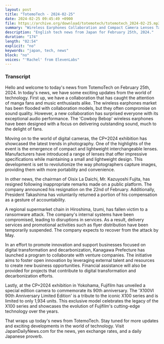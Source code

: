 ```yaml
---
layout: post
title: "TotemoTech - 2024-02-25"
date: 2024-02-25 09:45:49 +0900
file: https://archive.org/download/totemotech/totemotech_2024-02-25.mp3
summary: "Wireless Earphones Collaboration and Compact Camera Lenses Take Center Stage, & more…"
description: "English tech news from Japan for February 25th, 2024."
duration: "174"
length: "02:54"
explicit: "no"
keywords: "japan, tech, news"
block: "no"
voices: "'Rachel' from ElevenLabs"
---
```


### Transcript

Hello and welcome to today's news from TotemoTech on February 25th, 2024. In today's news, we have some exciting updates from the world of technology. First up, we have a collaboration that has caught the attention of manga fans and music enthusiasts alike. The wireless earphones market has been flooded with collaboration models, but they often compromise on sound quality. However, a new collaboration has surprised everyone with its exceptional audio performance. The 'Cowboy Bebop' wireless earphones have been designed with a focus on delivering outstanding sound, much to the delight of fans.

Moving on to the world of digital cameras, the CP+2024 exhibition has showcased the latest trends in photography. One of the highlights of the event is the emergence of compact and lightweight interchangeable lenses. Manufacturers have introduced a range of lenses that offer impressive specifications while maintaining a small and lightweight design. This development is set to revolutionize the way photographers capture images, providing them with more portability and convenience.

In other news, the chairman of Oisix La Daichi, Mr. Kazuyoshi Fujita, has resigned following inappropriate remarks made on a public platform. The company announced his resignation on the 22nd of February. Additionally, President Takashima has voluntarily returned a portion of his compensation as a gesture of accountability.

A regional supermarket chain in Hiroshima, Izumi, has fallen victim to a ransomware attack. The company's internal systems have been compromised, leading to disruptions in services. As a result, delivery services and promotional activities such as flyer distribution have been temporarily suspended. The company expects to recover from the attack by May.

In an effort to promote innovation and support businesses focused on digital transformation and decarbonization, Kanagawa Prefecture has launched a program to collaborate with venture companies. The initiative aims to foster open innovation by leveraging external talent and resources to create new business opportunities. Financial assistance will also be provided for projects that contribute to digital transformation and decarbonization efforts.

Lastly, at the CP+2024 exhibition in Yokohama, Fujifilm has unveiled a special edition camera to commemorate its 90th anniversary. The 'X100VI 90th Anniversary Limited Edition' is a tribute to the iconic X100 series and is limited to only 1,934 units. This exclusive model celebrates the legacy of the X100 series and showcases the evolution of Fujifilm's cutting-edge technology over the years.

That wraps up today's news from TotemoTech. Stay tuned for more updates and exciting developments in the world of technology.   Visit JapanDailyNews.com for the news, yen exchange rates, and a daily Japanese proverb.
